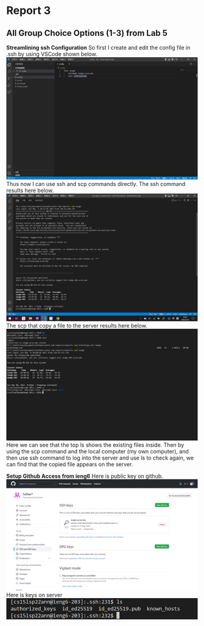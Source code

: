 # Report 3
## All Group Choice Options (1-3) from Lab 5
**Streamlining ssh Configuration**
So first I create and edit the config file in .ssh by using VSCode shown below.
![config file](config_edit.png)
Thus now I can use ssh and scp commands directly.
The ssh command results here below.
![login](ssh.png)
The scp that copy a file to the server results here below.
![copy](copy.png)
Here we can see that the top ls shows the existing files inside. Then by using the scp command and the local computer (my own computer), and then use ssh command to log into the server and use ls to check again, we can find that the copied file appears on the server.

**Setup Github Access from ieng6**
Here is public key on github.
![github pubkey](gitkey.png)
Here is keys on server
![server keys](serverkey.png)





